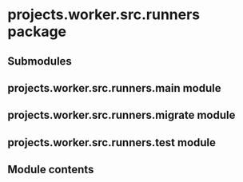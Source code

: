 # projects.worker.src.runners package

## Submodules

## projects.worker.src.runners.main module

## projects.worker.src.runners.migrate module

## projects.worker.src.runners.test module

## Module contents
